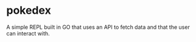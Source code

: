 # pokedex
A simple REPL built in GO that uses an API to fetch data and that the user can interact with.
